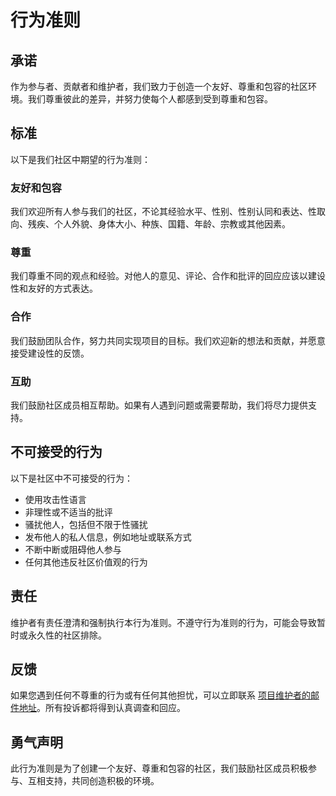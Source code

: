 # 行为准则

## 承诺

作为参与者、贡献者和维护者，我们致力于创造一个友好、尊重和包容的社区环境。我们尊重彼此的差异，并努力使每个人都感到受到尊重和包容。

## 标准

以下是我们社区中期望的行为准则：

### 友好和包容

我们欢迎所有人参与我们的社区，不论其经验水平、性别、性别认同和表达、性取向、残疾、个人外貌、身体大小、种族、国籍、年龄、宗教或其他因素。

### 尊重

我们尊重不同的观点和经验。对他人的意见、评论、合作和批评的回应应该以建设性和友好的方式表达。

### 合作

我们鼓励团队合作，努力共同实现项目的目标。我们欢迎新的想法和贡献，并愿意接受建设性的反馈。

### 互助

我们鼓励社区成员相互帮助。如果有人遇到问题或需要帮助，我们将尽力提供支持。

## 不可接受的行为

以下是社区中不可接受的行为：

- 使用攻击性语言
- 非理性或不适当的批评
- 骚扰他人，包括但不限于性骚扰
- 发布他人的私人信息，例如地址或联系方式
- 不断中断或阻碍他人参与
- 任何其他违反社区价值观的行为

## 责任

维护者有责任澄清和强制执行本行为准则。不遵守行为准则的行为，可能会导致暂时或永久性的社区排除。

## 反馈

如果您遇到任何不尊重的行为或有任何其他担忧，可以立即联系 [项目维护者的邮件地址](mailto:zero@naily.cc)。所有投诉都将得到认真调查和回应。

## 勇气声明

此行为准则是为了创建一个友好、尊重和包容的社区，我们鼓励社区成员积极参与、互相支持，共同创造积极的环境。